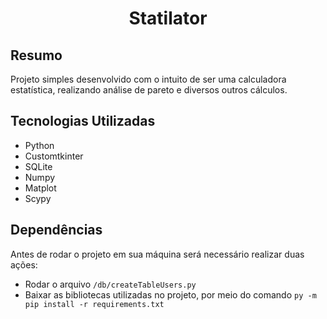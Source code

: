 # <p align="center"> Statilator </p>

## Resumo
Projeto simples desenvolvido com o intuito de ser uma calculadora estatística, realizando análise de pareto e diversos outros cálculos.

## Tecnologias Utilizadas
- Python
- Customtkinter
- SQLite
- Numpy
- Matplot
- Scypy

## Dependências
Antes de rodar o projeto em sua máquina será necessário realizar duas ações:
- Rodar o arquivo ```/db/createTableUsers.py```
- Baixar as bibliotecas utilizadas no projeto, por meio do comando ```py -m pip install -r requirements.txt```
